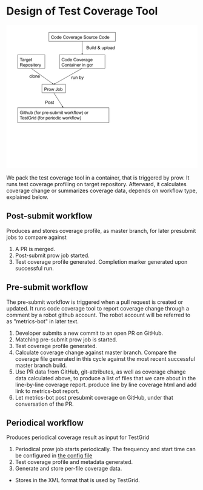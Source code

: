 # Design of Test Coverage Tool

![design.svg](design.svg)

We pack the test coverage tool in a container, that is triggered by prow. It runs test coverage profiling on target repository. Afterward, it calculates coverage change or summarizes coverage data, depends on workflow type, explained below.  

## Post-submit workflow

Produces and stores coverage profile, as master branch, for later presubmit jobs to compare against

1. A PR is merged.
1. Post-submit prow job started.
1. Test coverage profile generated. Completion marker generated upon successful run.

## Pre-submit workflow

The pre-submit workflow is triggered when a pull request is created or updated.
It runs code coverage tool to report coverage change through a comment by a robot github account.
The robot account will be referred to as "metrics-bot" in later text.

1. Developer submits a new commit to an open PR on GitHub.
1. Matching pre-submit prow job is started.
1. Test coverage profile generated.
1. Calculate coverage change against master branch. Compare the coverage file generated in this cycle against the most recent successful master branch build.
1. Use PR data from GitHub, git-attributes, as well as coverage change data calculated above, to produce a list of files that we care about in the line-by-line coverage report. produce line by line coverage html and add link to metrics-bot report.
1. Let metrics-bot post presubmit coverage on GitHub, under that conversation of the PR.

## Periodical workflow

Produces periodical coverage result as input for TestGrid

1. Periodical prow job starts periodically.
The frequency and start time can be configured in [the config file](../../ci/prow/config.yaml)
1. Test coverage profile and metadata generated.
1. Generate and store per-file coverage data.
  - Stores in the XML format that is used by TestGrid.